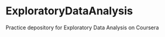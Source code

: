 ExploratoryDataAnalysis
=======================

Practice depository for Exploratory Data Analysis on Coursera
